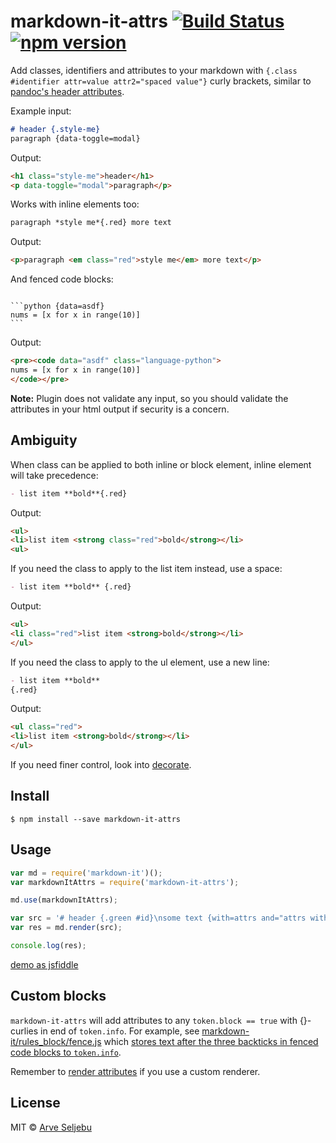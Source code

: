 # markdown-it-attrs [![Build Status](https://travis-ci.org/arve0/markdown-it-attrs.svg?branch=master)](https://travis-ci.org/arve0/markdown-it-attrs) [![npm version](https://badge.fury.io/js/markdown-it-attrs.svg)](http://badge.fury.io/js/markdown-it-attrs)

Add classes, identifiers and attributes to your markdown with `{.class #identifier attr=value attr2="spaced value"}` curly brackets, similar to [pandoc's header attributes](http://pandoc.org/README.html#extension-header_attributes).

Example input:
```md
# header {.style-me}
paragraph {data-toggle=modal}
```

Output:
```html
<h1 class="style-me">header</h1>
<p data-toggle="modal">paragraph</p>
```

Works with inline elements too:
```md
paragraph *style me*{.red} more text
```

Output:
```html
<p>paragraph <em class="red">style me</em> more text</p>
```

And fenced code blocks:
<pre><code>
```python {data=asdf}
nums = [x for x in range(10)]
```
</code></pre>

Output:
```html
<pre><code data="asdf" class="language-python">
nums = [x for x in range(10)]
</code></pre>
```

**Note:** Plugin does not validate any input, so you should validate the attributes in your html output if security is a concern.


## Ambiguity
When class can be applied to both inline or block element, inline element will take precedence:
```md
- list item **bold**{.red}
```

Output:
```html
<ul>
<li>list item <strong class="red">bold</strong></li>
<ul>
```

If you need the class to apply to the list item instead, use a space:
```md
- list item **bold** {.red}
```

Output:
```html
<ul>
<li class="red">list item <strong>bold</strong></li>
</ul>
```

If you need the class to apply to the ul element, use a new line:
```md
- list item **bold**
{.red}
```

Output:
```html
<ul class="red">
<li>list item <strong>bold</strong></li>
</ul>
```

If you need finer control, look into [decorate](https://github.com/rstacruz/markdown-it-decorate).


## Install

```
$ npm install --save markdown-it-attrs
```


## Usage

```js
var md = require('markdown-it')();
var markdownItAttrs = require('markdown-it-attrs');

md.use(markdownItAttrs);

var src = '# header {.green #id}\nsome text {with=attrs and="attrs with space"}';
var res = md.render(src);

console.log(res);
```

[demo as jsfiddle](https://jsfiddle.net/arve0/hwy17omn/)


## Custom blocks
`markdown-it-attrs` will add attributes to any `token.block == true` with {}-curlies in end of `token.info`. For example, see [markdown-it/rules_block/fence.js](https://github.com/markdown-it/markdown-it/blob/760050edcb7607f70a855c97a087ad287b653d61/lib/rules_block/fence.js#L85) which [stores text after the three backticks in fenced code blocks to `token.info`](https://markdown-it.github.io/#md3=%7B%22source%22%3A%22%60%60%60js%20%7B.red%7D%5Cnfunction%20%28%29%20%7B%7D%5Cn%60%60%60%22%2C%22defaults%22%3A%7B%22html%22%3Afalse%2C%22xhtmlOut%22%3Afalse%2C%22breaks%22%3Afalse%2C%22langPrefix%22%3A%22language-%22%2C%22linkify%22%3Atrue%2C%22typographer%22%3Atrue%2C%22_highlight%22%3Atrue%2C%22_strict%22%3Afalse%2C%22_view%22%3A%22debug%22%7D%7D).

Remember to [render attributes](https://github.com/arve0/markdown-it-attrs/blob/a75102ad571110659ce9545d184aa5658d2b4a06/index.js#L100) if you use a custom renderer.

## License

MIT © [Arve Seljebu](http://arve0.github.io/)
